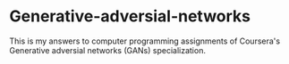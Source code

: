 # Generative-adversial-networks
This is my answers to computer programming assignments of Coursera's Generative adversial networks (GANs) specialization.
